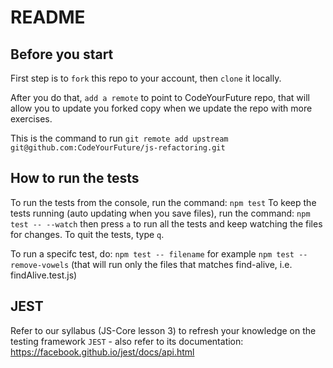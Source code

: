 # README

## Before you start

First step is to `fork` this repo to your account, then `clone` it locally.

After you do that, `add a remote` to point to CodeYourFuture repo, that will allow you to update you forked copy when we update the repo with more exercises.

This is the command to run
`git remote add upstream git@github.com:CodeYourFuture/js-refactoring.git`

## How to run the tests
To run the tests from the console, run the command: `npm test` 
To keep the tests running (auto updating when you save files), run the command: `npm test -- --watch` then press `a` to run all the tests and keep watching the files for changes. To quit the tests, type `q`.

To run a specifc test, do: `npm test -- filename` for example `npm test -- remove-vowels` (that will run only the files that matches find-alive, i.e. findAlive.test.js)

## 


## JEST
Refer to our syllabus (JS-Core lesson 3) to refresh your knowledge on the testing framework `JEST` - also refer to its documentation: https://facebook.github.io/jest/docs/api.html


